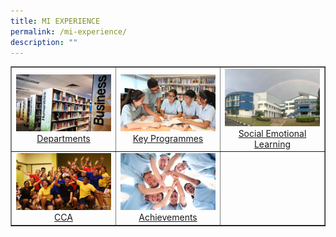 ```yaml
---
title: MI EXPERIENCE
permalink: /mi-experience/
description: ""
---
```

<table style="border-collapse: collapse; width: 100%;" border="1">
<tbody>
<tr>
<td style="width: 33.3333%; text-align: center;"><a href="/mi-experience/departments" target=""><img src="/images/mie1.jpg"></a><a href="/mi-experience/departments" target="">Departments</a></td>
<td style="width: 33.3333%; text-align: center;"><a href="/mi-experience/key-programmes" target=""><img src="/images/mie2.jpg"></a><a href="/mi-experience/key-programmes" target="">Key Programmes</a></td>
<td style="width: 33.3333%; text-align: center;"><a href="/mi-experience/social-emotional-learning" target=""><img src="/images/mie3.jpg"></a><a href="/mi-experience/social-emotional-learning" target="">Social Emotional Learning</a></td>
</tr>
<tr>
<td style="width: 33.3333%; text-align: center;"><a href="/mi-experience/cca" target=""><img src="/images/mie4.jpg"></a><a href="/mi-experience/cca" target="">CCA</a></td>
<td style="width: 33.3333%; text-align: center;"><a href="/mi-experience/achievements" target=""><img src="/images/mie5.jpg"></a><a href="/mi-experience/achievements" target="">Achievements</a></td>
<td style="width: 33.3333%; text-align: center;">&nbsp;</td>
</tr>
</tbody>
</table>